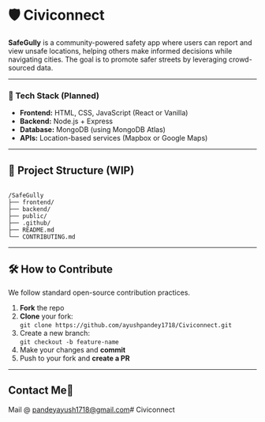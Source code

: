 # 🛡️ Civiconnect


**SafeGully** is a community-powered safety app where users can report and view unsafe locations, helping others make informed decisions while navigating cities. The goal is to promote safer streets by leveraging crowd-sourced data.

---


### 🔧 Tech Stack (Planned)
- **Frontend:** HTML, CSS, JavaScript (React or Vanilla)
- **Backend:** Node.js + Express
- **Database:** MongoDB (using MongoDB Atlas)
- **APIs:** Location-based services (Mapbox or Google Maps)

---

## 📂 Project Structure (WIP)

```

/SafeGully
├── frontend/
├── backend/
├── public/
├── .github/
├── README.md
└── CONTRIBUTING.md

```

---

## 🛠️ How to Contribute

We follow standard open-source contribution practices.

1. **Fork** the repo
2. **Clone** your fork:  
   `git clone https://github.com/ayushpandey1718/Civiconnect.git`
3. Create a new branch:  
   `git checkout -b feature-name`
4. Make your changes and **commit**
5. Push to your fork and **create a PR**

---
## Contact Me📇
Mail @ pandeyayush1718@gmail.com# Civiconnect
